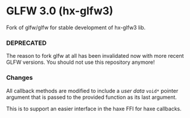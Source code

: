# GLFW 3.0 (hx-glfw3)

Fork of glfw/glfw for stable development of hx-glfw3 lib.

### DEPRECATED

The reason to fork glfw at all has been invalidated now with more recent GLFW versions. You should not use this repository anymore!

### Changes

All callback methods are modified to include a *user data* ```void*``` pointer argument that is passed
to the provided function as its last argument.

This is to support an easier interface in the haxe FFI for haxe callbacks.
